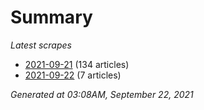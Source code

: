 # Summary
*Latest scrapes*
* [2021-09-21](https://github.com/nuuuwan/news_lk/blob/data/news_lk.2021-09-21.json) (134 articles)
* [2021-09-22](https://github.com/nuuuwan/news_lk/blob/data/news_lk.2021-09-22.json) (7 articles)

*Generated at 03:08AM, September 22, 2021*
